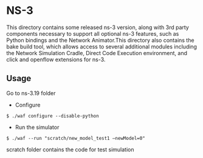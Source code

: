 NS-3 
==========

This directory contains some released ns-3 version, along with 3rd party components necessary to support all optional ns-3 features, such as Python bindings and the Network Animator.This directory also contains the bake build tool, which allows access to several additional modules including the Network Simulation Cradle, Direct Code Execution environment, and click and openflow extensions for ns-3.

## Usage

Go to ns-3.19 folder

* Configure
```
$ ./waf configure --disable-python
```
* Run the simulator
```
$ ./waf --run "scratch/new_model_test1 –newModel=0"
```

scratch folder contains the code for test simulation

